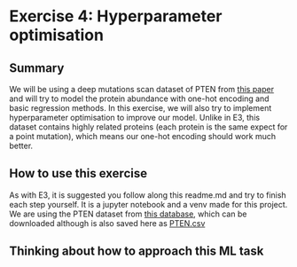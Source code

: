 # Exercise 4: Hyperparameter optimisation

## Summary
We will be using a deep mutations scan dataset of PTEN from [this paper](https://www.nature.com/articles/s41588-018-0122-z) and will try to model the protein abundance with one-hot encoding and basic regression methods. In this exercise, we will also try to implement hyperparameter optimisation to improve our model. Unlike in E3, this dataset contains highly related proteins (each protein is the same expect for a point mutation), which means our one-hot encoding should work much better. 

## How to use this exercise
As with E3, it is suggested you follow along this readme.md and try to finish each step yourself. It is a jupyter notebook and a venv made for this project. We are using the PTEN dataset from [this database](https://abundance.gs.washington.edu/shiny/stability/), which can be downloaded although is also saved here as [PTEN.csv](https://github.com/ABarancewicz/Introduction_to_ML/edit/main/E4-hyperparameter_optimisation/PTEN.csv)

## Thinking about how to approach this ML task

